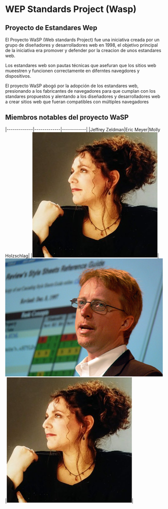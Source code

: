 # WEP Standards Project (Wasp)

## Proyecto de Estandares Wep

El Proyecto WaSP (Web standards Project) fue una iniciativa creada por un grupo de diseñadores y desarrolladores web en 1998, el objetivo principal de la iniciativa era promover y defender por la creacion de unos estandares web.

Los estandares web son pautas técnicas que asefuran que los sitios web mueestren y funcionen correctamente en diferntes navegdores y dispositivos.

El proyecto WaSP abogó por la adopción de los estandares web, presionando a los fabricantes de navegadores para que cumplan con los standares propuestos y alentando a los diseñadores y desarrolladores web a crear sitios web que fueran compatibles con múltiples navegadores

## Miembros notables del proyecto WaSP

|-------------|-------------|------------|
|Jeffrey Zeldman|Eric Meyer|Molly Holzschlag|
|![imagen](https://github.com/holajulio/SMX2_M8UF1A1_HistoriaWeb_1998_WaSP_Garcia_Cesar/blob/main/Molly-Holzschlag.jpg)|![imagen](https://github.com/holajulio/SMX2_M8UF1A1_HistoriaWeb_1998_WaSP_Garcia_Cesar/blob/main/Eric-meyer.jpg)|![imagen](https://github.com/holajulio/SMX2_M8UF1A1_HistoriaWeb_1998_WaSP_Garcia_Cesar/blob/main/Molly-Holzschlag.jpg)|